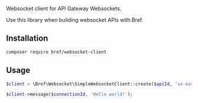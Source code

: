 Websocket client for API Gateway Websockets.

Use this library when building websocket APIs with Bref.

## Installation

```bash
composer require bref/websocket-client
```

## Usage

```php
$client = \Bref\Websocket\SimpleWebsocketClient::create($apiId, 'us-east-1', 'default');

$client->message($connectionId, 'Hello world!');
```
